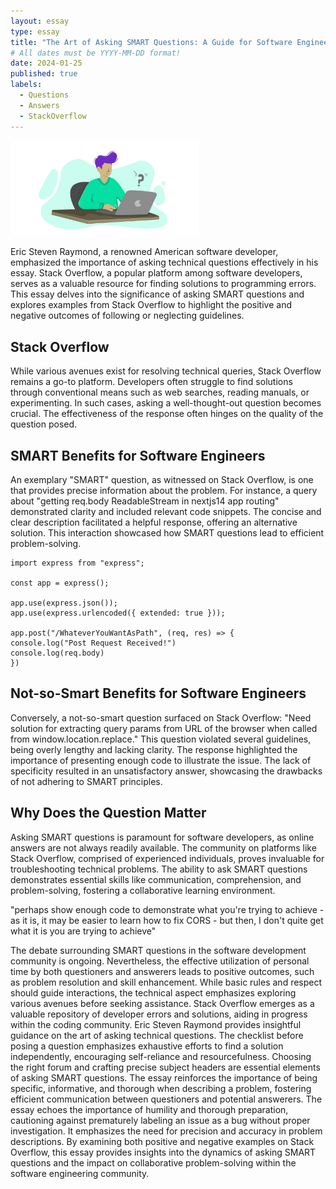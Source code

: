 ```yaml
---
layout: essay
type: essay
title: "The Art of Asking SMART Questions: A Guide for Software Engineers"
# All dates must be YYYY-MM-DD format!
date: 2024-01-25
published: true
labels:
  - Questions
  - Answers
  - StackOverflow
---
```


 <img width="300px" class="rounded float-start pe-4" src="../img/smart-questions.png"> 



Eric Steven Raymond, a renowned American software developer, emphasized the importance of asking technical questions effectively in his essay. Stack Overflow, a popular platform among software developers, serves as a valuable resource for finding solutions to programming errors. This essay delves into the significance of asking SMART questions and explores examples from Stack Overflow to highlight the positive and negative outcomes of following or neglecting guidelines.

## Stack Overflow

While various avenues exist for resolving technical queries, Stack Overflow remains a go-to platform. Developers often struggle to find solutions through conventional means such as web searches, reading manuals, or experimenting. In such cases, asking a well-thought-out question becomes crucial. The effectiveness of the response often hinges on the quality of the question posed.

## SMART Benefits for Software Engineers

An exemplary "SMART" question, as witnessed on Stack Overflow, is one that provides precise information about the problem. For instance, a query about "getting req.body ReadableStream in nextjs14 app routing" demonstrated clarity and included relevant code snippets. The concise and clear description facilitated a helpful response, offering an alternative solution. This interaction showcased how SMART questions lead to efficient problem-solving.



```
import express from "express";

const app = express();

app.use(express.json());
app.use(express.urlencoded({ extended: true }));

app.post("/WhateverYouWantAsPath", (req, res) => {
console.log("Post Request Received!")
console.log(req.body)
})

```

## Not-so-Smart Benefits for Software Engineers

Conversely, a not-so-smart question surfaced on Stack Overflow: "Need solution for extracting query params from URL of the browser when called from window.location.replace." This question violated several guidelines, being overly lengthy and lacking clarity. The response highlighted the importance of presenting enough code to illustrate the issue. The lack of specificity resulted in an unsatisfactory answer, showcasing the drawbacks of not adhering to SMART principles.

## Why Does the Question Matter

Asking SMART questions is paramount for software developers, as online answers are not always readily available. The community on platforms like Stack Overflow, comprised of experienced individuals, proves invaluable for troubleshooting technical problems. The ability to ask SMART questions demonstrates essential skills like communication, comprehension, and problem-solving, fostering a collaborative learning environment.


"perhaps show enough code to demonstrate what you're trying to achieve - as it is, it may be easier to learn how to fix CORS - but then, I don't quite get what it is you are trying to achieve"



The debate surrounding SMART questions in the software development community is ongoing. Nevertheless, the effective utilization of personal time by both questioners and answerers leads to positive outcomes, such as problem resolution and skill enhancement. While basic rules and respect should guide interactions, the technical aspect emphasizes exploring various avenues before seeking assistance. Stack Overflow emerges as a valuable repository of developer errors and solutions, aiding in progress within the coding community. Eric Steven Raymond provides insightful guidance on the art of asking technical questions. The checklist before posing a question emphasizes exhaustive efforts to find a solution independently, encouraging self-reliance and resourcefulness. Choosing the right forum and crafting precise subject headers are essential elements of asking SMART questions. The essay reinforces the importance of being specific, informative, and thorough when describing a problem, fostering efficient communication between questioners and potential answerers. The essay echoes the importance of humility and thorough preparation, cautioning against prematurely labeling an issue as a bug without proper investigation. It emphasizes the need for precision and accuracy in problem descriptions. By examining both positive and negative examples on Stack Overflow, this essay provides insights into the dynamics of asking SMART questions and the impact on collaborative problem-solving within the software engineering community.
